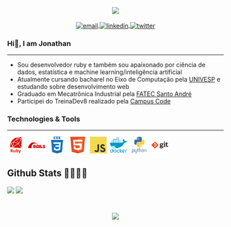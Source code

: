 <div id="header" align="center">
  <img src="https://media.giphy.com/media/v1.Y2lkPTc5MGI3NjExOTgxMjE3NDdkYWYxYTIzNmZmNTdlZTBhNjhhZGYxNzJhM2YzMmVjZiZjdD1n/BemKqR9RDK4V2/giphy.gif" width="300"/>
  <p></p>
  <a href="mailto:jonathan.deoliveira@outlook.com.br" target="_blank">
	  <img align="center" src="https://img.shields.io/badge/-Outlook-05122A?style=flat&logo=microsoft-outlook" alt="email"/>
  </a>
  <a href="https://linkedin.com/in/jonathan-deoliveira" target="_blank">
    <img align="center" src="https://img.shields.io/badge/-Jonathan_de_Oliveira-05122A?style=flat&logo=linkedin" alt="linkedin"/>
  </a>
  <a href="https://twitter.com/jowcode" target="_blank">
    <img align="center" src="https://img.shields.io/badge/-jowcode-05122A?style=flat&logo=twitter" alt="twitter"/>
  </a>
</div>


### Hi👋, I am Jonathan 
---
- Sou desenvolvedor ruby e também sou apaixonado por ciência de dados, estatística e machine learning/inteligência artificial
- Atualmente cursando bacharel no Eixo de Computação pela [UNIVESP](https://univesp.br) e estudando sobre desenvolvimento web
- Graduado em Mecatrônica Industrial pela [FATEC Santo André](http://www.fatecsantoandre.edu.br/)
- Participei do TreinaDev8 realizado pela [Campus Code](https://www.campuscode.com.br)

 
### Technologies & Tools
---
<div>
  <img src="https://github.com/devicons/devicon/blob/master/icons/ruby/ruby-plain-wordmark.svg"  title="CSS3" alt="Ruby" width="40" height="40"/>&nbsp;
  <img src="https://github.com/devicons/devicon/blob/master/icons/rails/rails-plain-wordmark.svg"  title="CSS3" alt="Rails" width="40" height="40"/>&nbsp;
  <img src="https://github.com/devicons/devicon/blob/master/icons/css3/css3-plain-wordmark.svg"  title="CSS3" alt="CSS" width="40" height="40"/>&nbsp;
  <img src="https://github.com/devicons/devicon/blob/master/icons/html5/html5-original.svg" title="HTML5" alt="HTML" width="40" height="40"/>&nbsp;
  <img src="https://github.com/devicons/devicon/blob/master/icons/javascript/javascript-original.svg" title="JavaScript" alt="JavaScript" width="40" height="40"/>&nbsp;
  <img src="https://github.com/devicons/devicon/blob/master/icons/docker/docker-plain-wordmark.svg" title="JavaScript" alt="Docker" width="40" height="40"/>&nbsp;
  <img src="https://github.com/devicons/devicon/blob/master/icons/python/python-original-wordmark.svg" title="Python" alt="JavaScript" width="40" height="40"/>&nbsp;
  <img src="https://github.com/devicons/devicon/blob/master/icons/git/git-original-wordmark.svg" title="Git" **alt="Git" width="40" height="40"/>
</div>


Github Stats 👨🏻‍💻🔥
---
<div>
<a>
  <img align="center" src="https://github-readme-stats-sigma-five.vercel.app/api?username=jonathandeoliveira&layout=compact&theme=transparent&border_radius=5&show_icons=true" width= 47%; />
</a>

<a href="https://github.com/anuraghazra/convoychat">
  <img align="center" src="https://github-readme-stats-sigma-five.vercel.app/api/top-langs/?username=jonathandeoliveira&border_radius=5&layout=compact&theme=transparent" />
</a>

&nbsp;
&nbsp;
&nbsp;

<div id="header" align="center" >
 <img src="https://media.giphy.com/media/CcwLAV11cALh3OuEJ5/giphy.gif" width="300"/>
</div>

